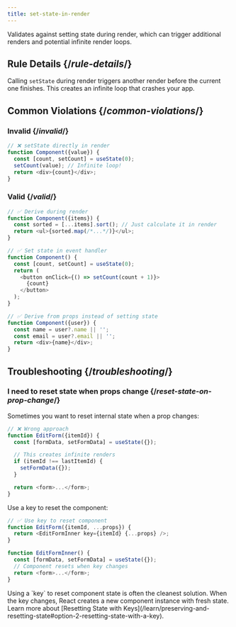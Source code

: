 ```yaml
---
title: set-state-in-render
---
```


<Intro>

Validates against setting state during render, which can trigger additional renders and potential infinite render loops.

</Intro>

## Rule Details {/*rule-details*/}

Calling `setState` during render triggers another render before the current one finishes. This creates an infinite loop that crashes your app.

## Common Violations {/*common-violations*/}

### Invalid {/*invalid*/}

```js
// ❌ setState directly in render
function Component({value}) {
  const [count, setCount] = useState(0);
  setCount(value); // Infinite loop!
  return <div>{count}</div>;
}
```

### Valid {/*valid*/}

```js
// ✅ Derive during render
function Component({items}) {
  const sorted = [...items].sort(); // Just calculate it in render
  return <ul>{sorted.map(/*...*/)}</ul>;
}

// ✅ Set state in event handler
function Component() {
  const [count, setCount] = useState(0);
  return (
    <button onClick={() => setCount(count + 1)}>
      {count}
    </button>
  );
}

// ✅ Derive from props instead of setting state
function Component({user}) {
  const name = user?.name || '';
  const email = user?.email || '';
  return <div>{name}</div>;
}
```

## Troubleshooting {/*troubleshooting*/}

### I need to reset state when props change {/*reset-state-on-prop-change*/}

Sometimes you want to reset internal state when a prop changes:

```js
// ❌ Wrong approach
function EditForm({itemId}) {
  const [formData, setFormData] = useState({});

  // This creates infinite renders
  if (itemId !== lastItemId) {
    setFormData({});
  }

  return <form>...</form>;
}
```

Use a key to reset the component:

```js
// ✅ Use key to reset component
function EditForm({itemId, ...props}) {
  return <EditFormInner key={itemId} {...props} />;
}

function EditFormInner() {
  const [formData, setFormData] = useState({});
  // Component resets when key changes
  return <form>...</form>;
}
```

<Note>
Using a `key` to reset component state is often the cleanest solution. When the key changes, React creates a new component instance with fresh state. Learn more about [Resetting State with Keys](/learn/preserving-and-resetting-state#option-2-resetting-state-with-a-key).
</Note>